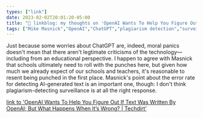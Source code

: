 ```yaml
---
types: ["link"]
date: 2023-02-02T20:01:20-05:00
title: "🔗 linkblog: my thoughts on 'OpenAI Wants To Help You Figure Out If Text Was Written By OpenAI; But What Happens When It’s Wrong? | Techdirt'"
tags: ["Mike Masnick","OpenAI","ChatGPT","plagiarism detection","surveillance","assessment"]
---
```

Just because some worries about ChatGPT are, indeed, moral panics doesn't mean that there aren't legtimate criticisms of the technology—including from an educational perspective. I happen to agree with Masnick that schools ultimately need to roll with the punches here, but given how much we already expect of our schools and teachers, it's reasonable to resent being punched in the first place. Masnick's point about the error rate for detecting AI-generated text is an important one, though: I don't think plagiarism-detecting surveillance is at all the right response.  
 

[link to 'OpenAI Wants To Help You Figure Out If Text Was Written By OpenAI; But What Happens When It’s Wrong? | Techdirt'](https://www.techdirt.com/2023/02/02/openai-wants-to-help-you-figure-out-if-text-was-written-by-openai-but-what-happens-when-its-wrong/)
